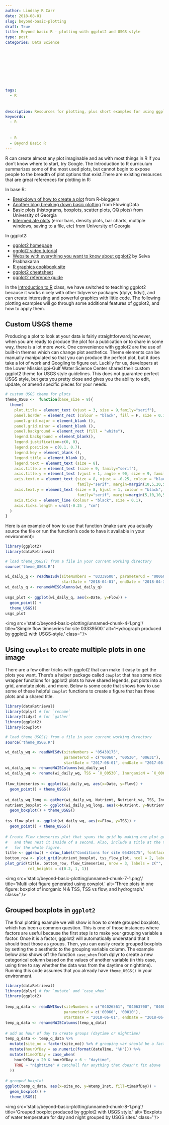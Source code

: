 ```yaml
---
author: Lindsay R Carr
date: 2018-08-01
slug: beyond-basic-plotting
draft: True
title: Beyond basic R - plotting with ggplot2 and USGS style
type: post
categories: Data Science
 
 
 
 
 
 
 

tags: 
  - R
 
 
description: Resources for plotting, plus short examples for using ggplot2 for common use-cases and adding USGS style.
keywords:
  - R
 
 
  - R
  - Beyond Basic R
---
```

R can create almost any plot imaginable and as with most things in R if you don’t know where to start, try Google. The Introduction to R curriculum summarizes some of the most used plots, but cannot begin to expose people to the breadth of plot options that exist.There are existing resources that are great references for plotting in R:

In base R:

-   [Breakdown of how to create a plot](https://www.r-bloggers.com/how-to-plot-a-graph-in-r/) from R-bloggers
-   [Another blog breaking down basic plotting](https://flowingdata.com/2012/12/17/getting-started-with-charts-in-r/) from FlowingData
-   [Basic plots](https://www.cyclismo.org/tutorial/R/plotting.html) (histograms, boxplots, scatter plots, QQ plots) from University of Georgia
-   [Intermediate plots](https://www.cyclismo.org/tutorial/R/intermediatePlotting.html) (error bars, density plots, bar charts, multiple windows, saving to a file, etc) from University of Georgia

In ggplot2:

-   [ggplot2 homepage](http://ggplot2.tidyverse.org/)
-   [ggplot2 video tutorial](https://www.youtube.com/watch?v=rsG-GgR0aEY)
-   [Website with everything you want to know about ggplot2](http://r-statistics.co/Complete-Ggplot2-Tutorial-Part1-With-R-Code.html) by Selva Prabhakaran
-   [R graphics cookbook site](http://www.cookbook-r.com/Graphs/)
-   [ggplot2 cheatsheet](https://www.rstudio.com/wp-content/uploads/2015/03/ggplot2-cheatsheet.pdf)
-   [ggplot2 reference guide](http://ggplot2.tidyverse.org/reference/)

In the [Introduction to R](https://owi.usgs.gov/R/training-curriculum/intro-curriculum) class, we have switched to teaching ggplot2 because it works nicely with other tidyverse packages (dplyr, tidyr), and can create interesting and powerful graphics with little code. The following plotting examples will go through some additional features of ggplot2, and how to apply them.

Custom USGS theme
-----------------

Producing a plot to look at your data is fairly straightforward; however, when you are ready to produce the plot for a publication or to share in some way, there is a lot more work. One convenience with ggplot2 are the use of built-in themes which can change plot aesthetics. Theme elements can be manually manipulated so that you can produce the perfect plot, but it does take a lot of work and Googling to figure out. Luckily for us, developers at the Lower Mississippi-Gulf Water Science Center shared their custom ggplot2 theme for USGS style guidelines. This does not guarantee perfect USGS style, but gets you pretty close and gives you the ability to edit, update, or amend specific pieces for your needs.

``` r
# custom USGS theme for plots
theme_USGS <-  function(base_size = 8){
  theme(
    plot.title = element_text (vjust = 3, size = 9,family="serif"), 
    panel.border = element_rect (colour = "black", fill = F, size = 0.1),
    panel.grid.major = element_blank (),
    panel.grid.minor = element_blank (),
    panel.background = element_rect (fill = "white"),
    legend.background = element_blank(),
    legend.justification=c(0, 0),
    legend.position = c(0.1, 0.7),
    legend.key = element_blank (),
    legend.title = element_blank (),
    legend.text = element_text (size = 8),
    axis.title.x = element_text (size = 9, family="serif"),
    axis.title.y = element_text (vjust = 1, angle = 90, size = 9, family="serif"),
    axis.text.x = element_text (size = 8, vjust = -0.25, colour = "black", 
                                family="serif", margin=margin(10,5,20,5,"pt")),
    axis.text.y = element_text (size = 8, hjust = 1, colour = "black", 
                                family="serif", margin=margin(5,10,10,5,"pt")),
    axis.ticks = element_line (colour = "black", size = 0.1),
    axis.ticks.length = unit(-0.25 , "cm")
  )
}
```

Here is an example of how to use that function (make sure you actually source the file or run the function’s code to have it available in your environment):

``` r
library(ggplot2)
library(dataRetrieval)
```

``` r
# load theme_USGS() from a file in your current working directory
source('theme_USGS.R')
```

``` r
wi_daily_q <- readNWISdv(siteNumbers = "03339500", parameterCd = "00060",
                         startDate = "2018-04-01", endDate = "2018-04-30")
wi_daily_q <- renameNWISColumns(wi_daily_q)

usgs_plot <- ggplot(wi_daily_q, aes(x=Date, y=Flow)) + 
  geom_point() + 
  theme_USGS()
usgs_plot
```

<img src='static/beyond-basic-plotting/unnamed-chunk-4-1.png'/ title='Simple flow timeseries for site 03339500.' alt='Hydrograph produced by ggplot2 with USGS-style.' class=''/>

Using `cowplot` to create multiple plots in one image
-----------------------------------------------------

There are a few other tricks with ggplot2 that can make it easy to get the plots you want. There’s a helper package called `cowplot` that has some nice wrapper functions for ggplot2 plots to have shared legends, put plots into a grid, annotate plots, and more. Below is some code that shows how to use some of these helpful `cowplot` functions to create a figure that has three plots and a shared title.

``` r
library(dataRetrieval)
library(dplyr) # for `rename`
library(tidyr) # for `gather`
library(ggplot2)
library(cowplot)
```

``` r
# load theme_USGS() from a file in your current working directory
source('theme_USGS.R')
```

``` r
wi_daily_wq <- readNWISdv(siteNumbers = "05430175", 
                          parameterCd = c("00060", "00530", "00631"),
                          startDate = "2017-08-01", endDate = "2017-08-31")
wi_daily_wq <- renameNWISColumns(wi_daily_wq)
wi_daily_wq <- rename(wi_daily_wq, TSS = `X_00530`, InorganicN = `X_00631`)

flow_timeseries <- ggplot(wi_daily_wq, aes(x=Date, y=Flow)) + 
  geom_point() + theme_USGS()

wi_daily_wq_long <- gather(wi_daily_wq, Nutrient, Nutrient_va, TSS, InorganicN)
nutrient_boxplot <- ggplot(wi_daily_wq_long, aes(x=Nutrient, y=Nutrient_va)) +
  geom_boxplot() + theme_USGS()

tss_flow_plot <- ggplot(wi_daily_wq, aes(x=Flow, y=TSS)) + 
  geom_point() + theme_USGS()

# Create Flow timeseries plot that spans the grid by making one plot_grid
#   and then nest it inside of a second. Also, include a title at the top 
#   for the whole figure. 
title <- ggdraw() + draw_label("Conditions for site 05430175", fontface='bold')
bottom_row <- plot_grid(nutrient_boxplot, tss_flow_plot, ncol = 2, labels = "AUTO")
plot_grid(title, bottom_row, flow_timeseries, nrow = 3, labels = c("", "", "C"),
          rel_heights = c(0.2, 1, 1))
```

<img src='static/beyond-basic-plotting/unnamed-chunk-7-1.png'/ title='Multi-plot figure generated using cowplot.' alt='Three plots in one figure: boxplot of inorganic N & TSS, TSS vs flow, and hydrograph.' class=''/>

Grouped boxplots in `ggplot2`
-----------------------------

The final plotting example we will show is how to create grouped boxplots, which has been a common question. This is one of those instances where factors are useful because the first step is to make your grouping variable a factor. Once it is a factor, ggplot2 will automatically understand that it should treat those as groups. Then, you can easily create grouped boxplots by setting the x aesthetic to the grouping variable column. The example below also shows off the function `case_when` from dplyr to create a new categorical column based on the values of another variable (in this case, using time to say whether the data was from the daytime or nighttime). Running this code assumes that you already have `theme_USGS()` in your environment.

``` r
library(dataRetrieval)
library(dplyr) # for `mutate` and `case_when`
library(ggplot2)

temp_q_data <- readNWISuv(siteNumbers = c("04026561", "04063700", "04082400", "05427927"),
                          parameterCd = c('00060', '00010'), 
                          startDate = "2018-06-01", endDate = "2018-06-03")
temp_q_data <- renameNWISColumns(temp_q_data)

# add an hour of day to create groups (daytime or nighttime)
temp_q_data <- temp_q_data %>% 
  mutate(site_no = factor(site_no)) %>% # grouping var should be a factor
  mutate(hourOfDay = as.numeric(format(dateTime, "%H"))) %>% 
  mutate(timeOfDay = case_when(
    hourOfDay < 20 & hourOfDay > 6 ~ "daytime",
    TRUE ~ "nighttime" # catchall for anything that doesn't fit above
  ))

# grouped boxplot
ggplot(temp_q_data, aes(x=site_no, y=Wtemp_Inst, fill=timeOfDay)) +
  geom_boxplot() +
  theme_USGS()
```

<img src='static/beyond-basic-plotting/unnamed-chunk-8-1.png'/ title='Grouped boxplot produced by ggplot2 with USGS style.' alt='Boxplots of water temperature for day and night grouped by USGS sites.' class=''/>
